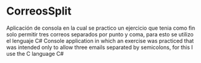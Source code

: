 # CorreosSplit
Aplicación de consola en la cual se practico un ejercicio que tenia como fin solo permitir tres correos separados por punto y coma, para esto se utilizo el lenguaje C#  Console application in which an exercise was practiced that was intended only to allow three emails separated by semicolons, for this I use the C language C#
